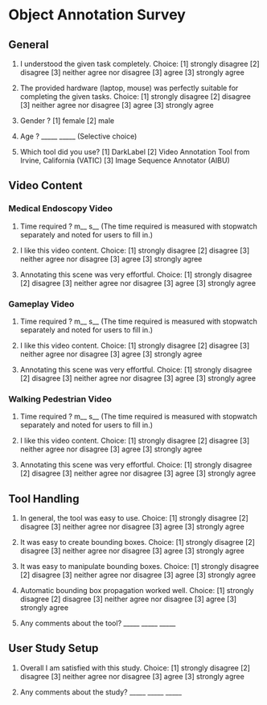# Object Annotation Survey
## General
1. I understood the given task completely.
Choice: [1] strongly disagree
[2] disagree
[3] neither agree nor disagree
[3] agree
[3] strongly agree

2. The provided hardware (laptop, mouse) was perfectly suitable
for completing the given tasks.
Choice: [1] strongly disagree
[2] disagree
[3] neither agree nor disagree
[3] agree
[3] strongly agree

3. Gender ?
[1] female
[2] male

4. Age ? _____ _____ (Selective choice)

5. Which tool did you use?
[1] DarkLabel
[2] Video Annotation Tool from Irvine, California (VATIC)
[3] Image Sequence Annotator (AIBU)

## Video Content

### Medical Endoscopy Video
1. Time required ? m__ s__ (The time required is measured with stopwatch separately and noted for users to fill in.)

2. I like this video content.
Choice: [1] strongly disagree
[2] disagree
[3] neither agree nor disagree
[3] agree
[3] strongly agree

3. Annotating this scene was very effortful.
Choice: [1] strongly disagree
[2] disagree
[3] neither agree nor disagree
[3] agree
[3] strongly agree

### Gameplay Video
1. Time required ? m__ s__ (The time required is measured with stopwatch separately and noted for users to fill in.)

2. I like this video content.
Choice: [1] strongly disagree
[2] disagree
[3] neither agree nor disagree
[3] agree
[3] strongly agree

3. Annotating this scene was very effortful.
Choice: [1] strongly disagree
[2] disagree
[3] neither agree nor disagree
[3] agree
[3] strongly agree

### Walking Pedestrian Video
1. Time required ? m__ s__ (The time required is measured with stopwatch separately and noted for users to fill in.)

2. I like this video content.
Choice: [1] strongly disagree
[2] disagree
[3] neither agree nor disagree
[3] agree
[3] strongly agree

2. Annotating this scene was very effortful.
Choice: [1] strongly disagree
[2] disagree
[3] neither agree nor disagree
[3] agree
[3] strongly agree

## Tool Handling

1. In general, the tool was easy to use.
Choice: [1] strongly disagree
[2] disagree
[3] neither agree nor disagree
[3] agree
[3] strongly agree

2. It was easy to create bounding boxes.
Choice: [1] strongly disagree
[2] disagree
[3] neither agree nor disagree
[3] agree
[3] strongly agree

3. It was easy to manipulate bounding boxes.
Choice: [1] strongly disagree
[2] disagree
[3] neither agree nor disagree
[3] agree
[3] strongly agree

4. Automatic bounding box propagation worked well.
Choice: [1] strongly disagree
[2] disagree
[3] neither agree nor disagree
[3] agree
[3] strongly agree

5. Any comments about the tool? _____ _____ _____

## User Study Setup

1. Overall I am satisfied with this study.
Choice: [1] strongly disagree
[2] disagree
[3] neither agree nor disagree
[3] agree
[3] strongly agree

2. Any comments about the study? _____ _____ _____

